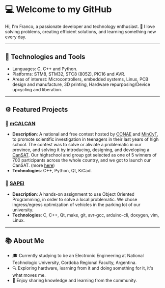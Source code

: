 # 💻 Welcome to my GitHub

Hi, I'm Franco, a passionate developer and technology enthusiast. 🌟 I love solving problems, creating efficient solutions, and learning something new every day.

---

## 🔧 Technologies and Tools

- Languages: C, C++ and Python.
- Platforms: STM8, STM32, STC8 (8052), PIC16 and AVR.
- Areas of interest: Microcontrollers, embedded systems, Linux, PCB design and manufacture, 3D printing, Hardware repurposing/Device upcycling and liberation.

---

## ⚙️ Featured Projects

### 🚀 [mCALCAN](https://github.com/its-villada/mCALCAN)
- **Description**: A national and free contest hosted by [CONAE](https://www.argentina.gob.ar/ciencia/conae "CONAE") and [MinCyT](https://www.argentina.gob.ar/ciencia "MinCyT"), to promote scientific investigation in teenagers in their last years of high school. The contest was to solve or aliviate a problematic in our province, and solving it by introducing, designing, and developing a [CanSAT](https://es.wikipedia.org/wiki/Cansat "CanSAT"). Our highschool and group got selected as one of 5 winners of 700 participants across the whole country, and we got to launch our CanSAT. (more [here](https://www.argentina.gob.ar/ciencia/sact/cansat-argentina "here"))
- **Technologies**: C++, Python, Qt, KiCad.


### 🎯 [SAPEI](https://github.com/ffpp2003/SAPEIClient)
- **Description**: A hands-on assignment to use Object Oriented Programming, in order to solve a local problematic. We chose ingress/egress optimization of vehicles in the parking lot of our university.
- **Technologies**: C, C++, Qt, make, git, avr-gcc, arduino-cli, doxygen, vim, Linux.

---

## 📚 About Me

- 🎓 Currently studying to be an Electronic Engineering at National Technologic University, Cordoba Regional Faculty, Argentina.
- 🔍 Exploring hardware, learning from it and doing something for it, it's what moves me.
- 🌟 Enjoy sharing knowledge and learning from the community.


